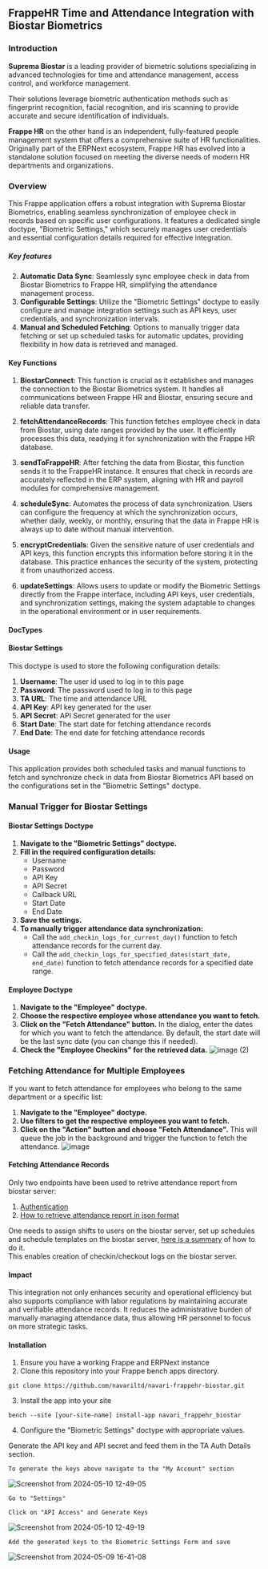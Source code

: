## FrappeHR Time and Attendance Integration with Biostar Biometrics

### Introduction
**Suprema Biostar** is a leading provider of biometric solutions specializing in advanced technologies for time and attendance management, access control, and workforce management.

Their solutions leverage biometric authentication methods such as fingerprint recognition, facial recognition, and iris scanning to provide accurate and secure identification of individuals.

**Frappe HR** on the other hand is an independent, fully-featured people management system that offers a comprehensive suite of HR functionalities. Originally part of the ERPNext ecosystem, Frappe HR has evolved into a standalone solution focused on meeting the diverse needs of modern HR departments and organizations.

### Overview
This Frappe application offers a robust integration with Suprema Biostar Biometrics, enabling seamless synchronization of employee check in records based on specific user configurations. It features a dedicated single doctype, "Biometric Settings," which securely manages user credentials and essential configuration details required for effective integration.

##### Key features
2. **Automatic Data Sync**: Seamlessly sync employee check in data from Biostar Biometrics to Frappe HR, simplifying the attendance management process.
3. **Configurable Settings**: Utilize the "Biometric Settings" doctype to easily configure and manage integration settings such as API keys, user credentials, and synchronization intervals.
4. **Manual and Scheduled Fetching**: Options to manually trigger data fetching or set up scheduled tasks for automatic updates, providing flexibility in how data is retrieved and managed.

#### Key Functions
1. **BiostarConnect**: This function is crucial as it establishes and manages the connection to the Biostar Biometrics system. It handles all communications between Frappe HR and Biostar, ensuring secure and reliable data transfer.

2. **fetchAttendanceRecords**: This function fetches employee check in data from Biostar, using date ranges provided by the user. It efficiently processes this data, readying it for synchronization with the Frappe HR database.

3. **sendToFrappeHR**: After fetching the data from Biostar, this function sends it to the FrappeHR instance. It ensures that check in records are accurately reflected in the ERP system, aligning with HR and payroll modules for comprehensive management.

4. **scheduleSync**: Automates the process of data synchronization. Users can configure the frequency at which the synchronization occurs, whether daily, weekly, or monthly, ensuring that the data in Frappe HR is always up to date without manual intervention.

5. **encryptCredentials**: Given the sensitive nature of user credentials and API keys, this function encrypts this information before storing it in the database. This practice enhances the security of the system, protecting it from unauthorized access.

6. **updateSettings**: Allows users to update or modify the Biometric Settings directly from the Frappe interface, including API keys, user credentials, and synchronization settings, making the system adaptable to changes in the operational environment or in user requirements.

#### DocTypes
<h4>Biostar Settings</h4>

This doctype is used to store the following configuration details:

1. **Username**: The user id used to log in to this page
2. **Password**: The password used to log in to this page
3. **TA URL**: The time and attendance URL
4. **API Key**: API key generated for the user
5. **API Secret**: API Secret generated for the user
6. **Start Date**: The start date for fetching attendance records
7. **End Date**: The end date for fetching attendance records

#### Usage
This application provides both scheduled tasks and manual functions to fetch and synchronize check in data from Biostar Biometrics API based on the configurations set in the "Biometric Settings" doctype.
### Manual Trigger for Biostar Settings

#### Biostar Settings Doctype

1.  **Navigate to the "Biometric Settings" doctype.**
2.  **Fill in the required configuration details:**
    -   Username
    -   Password
    -   API Key
    -   API Secret
    -   Callback URL
    -   Start Date
    -   End Date
3.  **Save the settings.**
4.  **To manually trigger attendance data synchronization:**
    -   Call the `add_checkin_logs_for_current_day()` function to fetch attendance records for the current day.
    -   Call the `add_checkin_logs_for_specified_dates(start_date, end_date)` function to fetch attendance records for a specified date range.

#### Employee Doctype

1.  **Navigate to the "Employee" doctype.**
2.  **Choose the respective employee whose attendance you want to fetch.**
3.  **Click on the "Fetch Attendance" button.** In the dialog, enter the dates for which you want to fetch the attendance. By default, the start date will be the last sync date (you can change this if needed).
4.  **Check the "Employee Checkins" for the retrieved data.**
![image (2)](https://github.com/navariltd/navari-frappehr-biostar/assets/60258622/df3caae8-d1d3-4231-9c47-2a7721a1a19a)

### Fetching Attendance for Multiple Employees

If you want to fetch attendance for employees who belong to the same department or a specific list:

1.  **Navigate to the "Employee" doctype.**
2.  **Use filters to get the respective employees you want to fetch.**
3.  **Click on the "Action" button and choose "Fetch Attendance".** This will queue the job in the background and trigger the function to fetch the attendance.
   ![image](https://github.com/navariltd/navari-frappehr-biostar/assets/60258622/619bc34c-bf92-4f3a-a4ea-c4e9cc6590a8)

  
#### Fetching Attendance Records
Only two endpoints have been used to retrive attendance report from biostar server:
1. [Authentication](https://bs2api.biostar2.com/#0b54ae8b-6744-44dd-8556-8001ae3139ff)
2. [How to retrieve attendance report in json format](https://support.supremainc.com/en/support/solutions/articles/24000073530--biostar-2-ta-api-how-to-retrieve-report-in-json-format-via-biostar-2-ta-api)

One needs to assign shifts to users on the biostar server, set up schedules and schedule templates on the biostar server, [here is a summary](https://www.youtube.com/watch?v=lqp8OEcPRyI&t=1023s) of how to do it. <br>
This enables creation of checkin/checkout logs on the biostar server.

#### Impact
This integration not only enhances security and operational efficiency but also supports compliance with labor regulations by maintaining accurate and verifiable attendance records. It reduces the administrative burden of manually managing attendance data, thus allowing HR personnel to focus on more strategic tasks.

#### Installation
1. Ensure you have a working Frappe and ERPNext instance
2. Clone this repository into your Frappe bench apps directory.

 ``` 
 git clone https://github.com/navariltd/navari-frappehr-biostar.git
 ```

 3. Install the app into your site
 ``` 
 bench --site [your-site-name] install-app navari_frappehr_biostar
 ```
 4. Configure the "Biometric Settings" doctype with appropriate values.

Generate the API key and API secret and feed them in the TA Auth Details section.

```
To generate the keys above navigate to the "My Account" section
```

![Screenshot from 2024-05-10 12-49-05](https://github.com/navariltd/navari-frappehr-biostar/assets/82759762/ec9144e5-8ffd-4f0b-a5da-73ef8fcf2216)

```
Go to "Settings" 

Click on "API Access" and Generate Keys
```
![Screenshot from 2024-05-10 12-49-19](https://github.com/navariltd/navari-frappehr-biostar/assets/82759762/ee40e69d-5b3a-48c1-b6f7-af9a2dae5849)

```
Add the generated keys to the Biometric Settings Form and save
```

![Screenshot from 2024-05-09 16-41-08](https://github.com/navariltd/navari-frappehr-biostar/assets/82759762/edbf8d78-3ad9-41ca-bdfb-fce7c2350ace)
 

